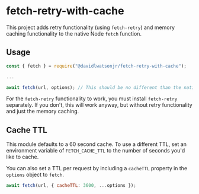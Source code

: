 # fetch-retry-with-cache

This project adds retry functionality (using `fetch-retry`) and memory caching functionality to the native Node `fetch` function.

## Usage

```js
const { fetch } = require("@davidlwatsonjr/fetch-retry-with-cache");

...

await fetch(url, options); // This should be no different than the native fetch syntax except you're able to add `fetch-retry` options and some caching options (`cacheTTL`, for example).
```

For the `fetch-retry` functionality to work, you must install `fetch-retry` separately. If you don't, this will work anyway, but without retry functionality and just the memory caching.

## Cache TTL

This module defaults to a 60 second cache. To use a different TTL, set an environment variable of `FETCH_CACHE_TTL` to the number of seconds you'd like to cache.

You can also set a TTL per request by including a `cacheTTL` property in the `options` object to `fetch`.

```js
await fetch(url, { cacheTTL: 3600, ...options });
```
